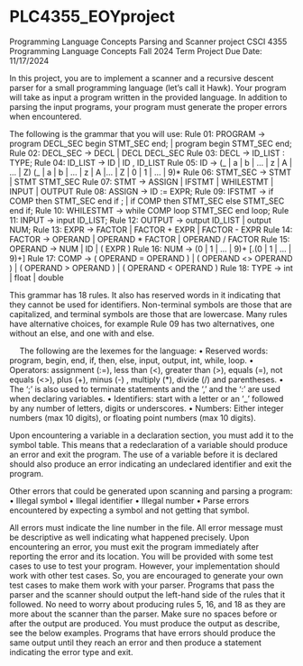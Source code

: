 # PLC4355_EOYproject
Programming Language Concepts Parsing and Scanner project
CSCI 4355 Programming Language Concepts
Fall 2024
Term Project
Due Date: 11/17/2024

In this project, you are to implement a scanner and a recursive descent parser for a small programming language (let’s call it Hawk). Your program will take as input a program written in the provided language. In addition to parsing the input programs, your program must generate the proper errors when encountered.

The following is the grammar that you will use:
Rule 01: PROGRAM -> program DECL_SEC begin STMT_SEC end; | program begin STMT_SEC end;
Rule 02: DECL_SEC -> DECL | DECL DECL_SEC
Rule 03: DECL -> ID_LIST : TYPE;
Rule 04: ID_LIST -> ID | ID , ID_LIST
Rule 05: ID -> (_ | a | b | … | z | A | … | Z) (_ | a | b | … | z | A |… | Z | 0 | 1 | … | 9)*
Rule 06: STMT_SEC -> STMT | STMT STMT_SEC
Rule 07: STMT -> ASSIGN | IFSTMT | WHILESTMT | INPUT | OUTPUT
Rule 08: ASSIGN -> ID := EXPR;
Rule 09: IFSTMT -> if COMP then STMT_SEC end if ; | if COMP then STMT_SEC else STMT_SEC end if;
Rule 10: WHILESTMT -> while COMP loop STMT_SEC end loop;
Rule 11: INPUT -> input ID_LIST;
Rule 12: OUTPUT -> output ID_LIST | output NUM;
Rule 13: EXPR -> FACTOR | FACTOR + EXPR | FACTOR - EXPR
Rule 14: FACTOR -> OPERAND | OPERAND * FACTOR | OPERAND / FACTOR
Rule 15: OPERAND -> NUM | ID | ( EXPR )
Rule 16: NUM -> (0 | 1 | ... | 9)+ [.(0 | 1 | … | 9)+]
Rule 17: COMP -> ( OPERAND = OPERAND ) | ( OPERAND <> OPERAND ) | ( OPERAND > OPERAND ) | ( OPERAND < OPERAND )
Rule 18: TYPE -> int | float | double

This grammar has 18 rules. It also has reserved words in it indicating that they cannot be used for identifiers. Non-terminal symbols are those that are capitalized, and terminal symbols are those that are lowercase. Many rules have alternative choices, for example Rule 09 has two alternatives, one without an else, and one with and else.
 

 
The following are the lexemes for the language:
• Reserved words: program, begin, end, if, then, else, input, output, int, while, loop.
• Operators: assignment (:=), less than (<), greater than (>), equals (=), not equals (<>), plus (+), minus (-) , multiply (*), divide (/) and parentheses.
• The ‘;’ is also used to terminate statements and the ‘,’ and the ‘:’ are used when declaring variables.
• Identifiers: start with a letter or an ‘_’ followed by any number of letters, digits or underscores.
• Numbers: Either integer numbers (max 10 digits), or floating point numbers (max 10 digits).

Upon encountering a variable in a declaration section, you must add it to the symbol table. This means that a redeclaration of a variable should produce an error and exit the program. The use of a variable before it is declared should also produce an error indicating an undeclared identifier and exit the program.

Other errors that could be generated upon scanning and parsing a program:
• Illegal symbol
• Illegal identifier
• Illegal number
• Parse errors encountered by expecting a symbol and not getting that symbol.

All errors must indicate the line number in the file. All error message must be descriptive as well indicating what happened precisely. Upon encountering an error, you must exit the program immediately after reporting the error and its location. You will be provided with some test cases to use to test your program. However, your implementation should work with other test cases. So, you are encouraged to generate your own test cases to make them work with your parser. Programs that pass the parser and the scanner should output the left-hand side of the rules that it followed. No need to worry about producing rules 5, 16, and 18 as they are more about the scanner than the parser. Make sure no spaces before or after the output are produced. You must produce the output as describe, see the below examples. Programs that have errors should produce the same output until they reach an error and then produce a statement indicating the error type and exit.

